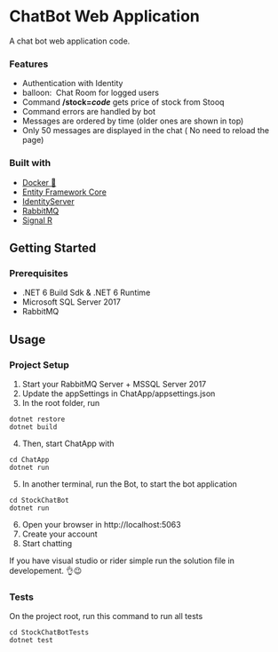 # ChatBot Web Application
A chat bot web application code.

### Features
- Authentication with Identity
- balloon: &nbsp;Chat Room for logged users
- Command **/stock=*code*** gets price of stock from Stooq
- Command errors are handled by bot 
- Messages are ordered by time (older ones are shown in top)
- Only 50 messages are displayed in the chat ( No need to reload the page)

### Built with
* [Docker :whale:](https://docker.com) 
* [Entity Framework Core](https://docs.microsoft.com/en-us/ef/)
* [IdentityServer](https://www.nuget.org/packages/Microsoft.AspNetCore.Identity.EntityFrameworkCore)
* [RabbitMQ](https://www.rabbitmq.com/)
* [Signal R]()

## Getting Started

### Prerequisites

- .NET 6 Build Sdk & .NET 6 Runtime
- Microsoft SQL Server 2017
- RabbitMQ

## Usage

### Project Setup
1. Start your RabbitMQ Server + MSSQL Server 2017
2. Update the appSettings in ChatApp/appsettings.json 
3. In the root folder, run
  ```
  dotnet restore
  dotnet build
  ```
4. Then, start ChatApp with
  ```
  cd ChatApp
  dotnet run
  ```

5. In another terminal, run the Bot, to start the bot application  
  ```
  cd StockChatBot
  dotnet run
  ```

6. Open your browser in http://localhost:5063 
7. Create your account
8. Start chatting

If you have visual studio or rider simple run the solution file in developement. 👌😉

### Tests
On the project root, run this command to run all tests
  ```
  cd StockChatBotTests
  dotnet test
  ```
 